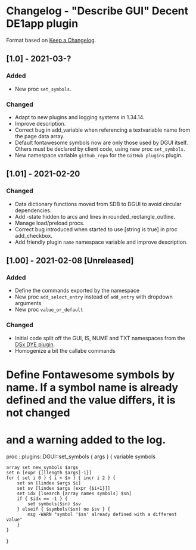# Changelog - "Describe GUI" Decent DE1app plugin

Format based on [Keep a Changelog](https://keepachangelog.com/en/1.0.0/).

## [1.0] - 2021-03-?

### Added
- New proc `set_symbols`.

### Changed
- Adapt to new plugins and logging systems in 1.34.14.
- Improve description.
- Correct bug in add_variable when referencing a textvariable name from the page data array.
- Default fontawesome symbols now are only those used by DGUI itself. Others must be declared by client code, using 
new proc `set_symbols`.
- New namespace variable `github_repo` for the `GitHub plugins` plugin.

## [1.01] - 2021-02-20

### Changed
- Data dictionary functions moved from SDB to DGUI to avoid circular dependencies.
- Add -state hidden to arcs and lines in rounded_rectangle_outline.
- Manage load/preload procs.
- Correct bug introduced when started to use [string is true] in proc add_checkbox.
- Add friendly plugin `name` namespace variable and improve description.

## [1.00] - 2021-02-08 [Unreleased]

### Added
- Define the commands exported by the namespace
- New proc `add_select_entry` instead of `add_entry` with dropdown arguments
- New proc `value_or_default`

### Changed
- Initial code split off the GUI, IS, NUME and TXT namespaces from the [DSx DYE plugin](https://github.com/ebengoechea/dye_de1app_dsx_plugin/blob/main/changelog.md).
- Homogenize a bit the callabe commands


# Define Fontawesome symbols by name. If a symbol name is already defined and the value differs, it is not changed
#	and a warning added to the log.
proc ::plugins::DGUI::set_symbols { args } {
	variable symbols
	
	array set new_symbols $args
	set n [expr {[llength $args]-1}]
	for { set i 0 } { i < $n } { incr i 2 } {
		set sn [lindex $args $i]
		set sv [lindex $args [expr {$i+1}]]
		set idx [lsearch [array names symbols] $sn]
		if { $idx == -1 } {
			set symbols($sn) $sv
		} elseif { $symbols($sn) ne $sv } {
			msg -WARN "symbol '$sn' already defined with a different value"
		}
	}
}